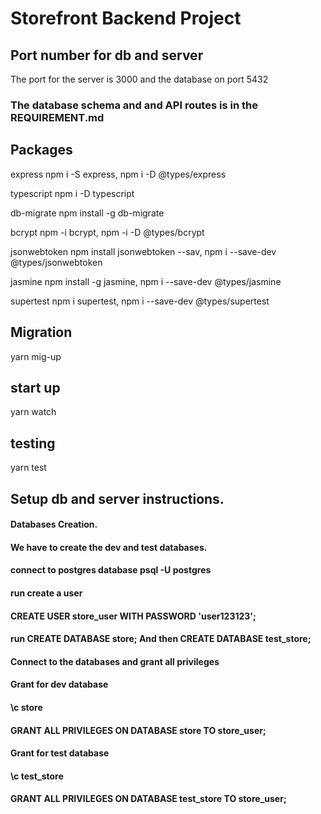 # Storefront Backend Project

## Port number for db and server
The port for the server is 3000 and the database on port 5432


### The database schema and and API routes is in the REQUIREMENT.md
## Packages

express
npm i -S express, 
npm i -D @types/express

typescript
npm i -D typescript

db-migrate
npm install -g db-migrate

bcrypt
npm -i bcrypt,
npm -i -D @types/bcrypt

jsonwebtoken
npm install jsonwebtoken --sav,
npm i --save-dev @types/jsonwebtoken

jasmine
npm install -g jasmine,
npm i --save-dev @types/jasmine

supertest
npm i supertest, 
npm i --save-dev @types/supertest

## Migration
yarn mig-up

## start up

yarn watch

## testing

yarn test

## Setup db and server instructions.
#### Databases Creation.
#### We have to create the dev and test databases.

#### connect to postgres database psql -U postgres
#### run create a user
#### CREATE USER store_user WITH PASSWORD 'user123123';
#### run CREATE DATABASE store;  And then CREATE DATABASE test_store;
#### Connect to the databases and grant all privileges
#### Grant for dev database
#### \c store
#### GRANT ALL PRIVILEGES ON DATABASE store TO store_user;
#### Grant for test database
#### \c test_store
#### GRANT ALL PRIVILEGES ON DATABASE test_store TO store_user;